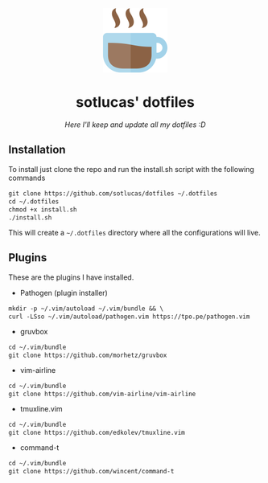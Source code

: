 <div align="center">
    <a href="https://github.com/sotlucas/dotfiles">
        <img alt="sotlucas' dotfiles" src="icon.png" width="128px" />
    </a>
    <br />
    <h1> sotlucas' dotfiles </h1>
</div>

<div align="center">

_Here I'll keep and update all my dotfiles :D_

</div>

## Installation

To install just clone the repo and run the install.sh script with the following commands
```
git clone https://github.com/sotlucas/dotfiles ~/.dotfiles
cd ~/.dotfiles
chmod +x install.sh
./install.sh
```
This will create a `~/.dotfiles` directory where all the configurations will live.

## Plugins

These are the plugins I have installed.

* Pathogen (plugin installer)
```
mkdir -p ~/.vim/autoload ~/.vim/bundle && \
curl -LSso ~/.vim/autoload/pathogen.vim https://tpo.pe/pathogen.vim
```

* gruvbox
```
cd ~/.vim/bundle
git clone https://github.com/morhetz/gruvbox
```

* vim-airline
```
cd ~/.vim/bundle
git clone https://github.com/vim-airline/vim-airline
```

* tmuxline.vim
```
cd ~/.vim/bundle
git clone https://github.com/edkolev/tmuxline.vim
```

* command-t
```
cd ~/.vim/bundle
git clone https://github.com/wincent/command-t
```



